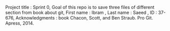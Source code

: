 Project title : Sprint 0,
Goal of this repo is to save three files of different section from book about git,
First name : Ibram , Last name : Saeed , ID : 37-676,
Acknowledgments : book Chacon, Scott, and Ben Straub. Pro Git. Apress,
2014.
